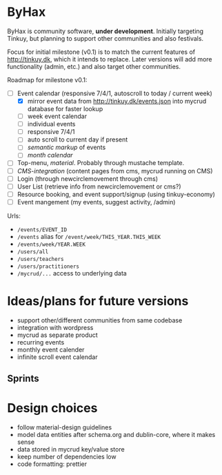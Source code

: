 # ByHax

ByHax is community software, **under development**. Initially targeting Tinkuy, but planning to support other communities and also festivals.

Focus for initial milestone (v0.1) is to match the current features of <http://tinkuy.dk>, which it intends to replace. Later versions will add more functionality (admin, etc.) and also target other communities.


Roadmap for milestone v0.1:

- [ ] Event calendar (responsive 7/4/1, autoscroll to today / current week)
    - [x] mirror event data from <http://tinkuy.dk/events.json> into mycrud database for faster lookup
    - [ ] week event calendar
    - [ ] individual events
    - [ ] responsive 7/4/1
    - [ ] auto scroll to current day if present
    - [ ] *semantic markup* of events
    - [ ] *month calendar*
- [ ] Top-menu, *material*. Probably through mustache template.
- [ ] *CMS-integration* (content pages from cms, mycrud running on CMS)
- [ ] Login (through newcirclemovement through cms)
- [ ] User List (retrieve info from newcirclemovement or cms?)
- [ ] Resource booking, and event support/signup (using tinkuy-economy)
- [ ] Event mangement (my events, suggest activity, /admin)

Urls:

- `/events/EVENT_ID`
- `/events` alias for `/event/week/THIS_YEAR.THIS_WEEK`
- `/events/week/YEAR.WEEK`
- `/users/all`
- `/users/teachers`
- `/users/practitioners`
- `/mycrud/...` access to underlying data

# Ideas/plans for future versions

- support other/different communities from same codebase
- integration with wordpress
- mycrud as separate product
- recurring events
- monthly event calender
- infinite scroll event calendar


## Sprints


# Design choices

- follow material-design guidelines
- model data entities after schema.org and dublin-core, where it makes sense
- data stored in mycrud key/value store
- keep number of dependencies low
- code formatting: prettier
